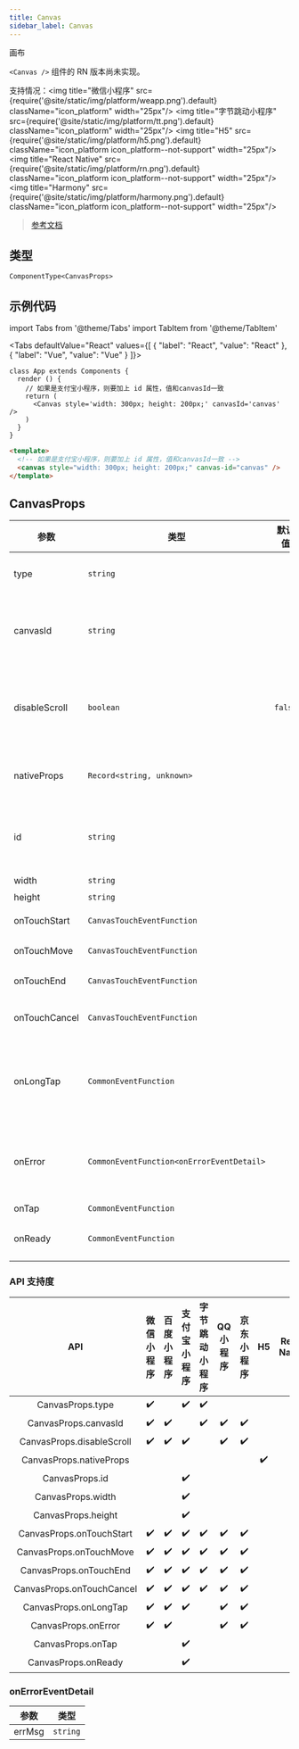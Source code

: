 ```yaml
---
title: Canvas
sidebar_label: Canvas
---
```


画布

`<Canvas />` 组件的 RN 版本尚未实现。

支持情况：<img title="微信小程序" src={require('@site/static/img/platform/weapp.png').default} className="icon_platform" width="25px"/> <img title="字节跳动小程序" src={require('@site/static/img/platform/tt.png').default} className="icon_platform" width="25px"/> <img title="H5" src={require('@site/static/img/platform/h5.png').default} className="icon_platform icon_platform--not-support" width="25px"/> <img title="React Native" src={require('@site/static/img/platform/rn.png').default} className="icon_platform icon_platform--not-support" width="25px"/> <img title="Harmony" src={require('@site/static/img/platform/harmony.png').default} className="icon_platform icon_platform--not-support" width="25px"/>

> [参考文档](https://developers.weixin.qq.com/miniprogram/dev/component/canvas.html)

## 类型

```tsx
ComponentType<CanvasProps>
```

## 示例代码

import Tabs from '@theme/Tabs'
import TabItem from '@theme/TabItem'

<Tabs
  defaultValue="React"
  values={[
  {
    "label": "React",
    "value": "React"
  },
  {
    "label": "Vue",
    "value": "Vue"
  }
]}>
<TabItem value="React">

```tsx
class App extends Components {
  render () {
    // 如果是支付宝小程序，则要加上 id 属性，值和canvasId一致
    return (
      <Canvas style='width: 300px; height: 200px;' canvasId='canvas' />
    )
  }
}
```
</TabItem>
<TabItem value="Vue">

```html
<template>
  <!-- 如果是支付宝小程序，则要加上 id 属性，值和canvasId一致 -->
  <canvas style="width: 300px; height: 200px;" canvas-id="canvas" />
</template>
```
</TabItem>
</Tabs>

## CanvasProps

| 参数 | 类型 | 默认值 | 必填 | 说明 |
| --- | --- | :---: | :---: | --- |
| type | `string` |  | 否 | 指定 canvas 类型，支持 2d 和 webgl |
| canvasId | `string` |  | 否 | canvas 组件的唯一标识符，若指定了 type 则无需再指定该属性 |
| disableScroll | `boolean` | `false` | 否 | 当在 canvas 中移动时且有绑定手势事件时，禁止屏幕滚动以及下拉刷新 |
| nativeProps | `Record<string, unknown>` |  | 否 | 用于透传 `WebComponents` 上的属性到内部 H5 标签上 |
| id | `string` |  | 否 | 组件唯一标识符。<br />注意：同一页面中的 id 不可重复。 |
| width | `string` |  | 否 |  |
| height | `string` |  | 否 |  |
| onTouchStart | `CanvasTouchEventFunction` |  | 否 | 手指触摸动作开始 |
| onTouchMove | `CanvasTouchEventFunction` |  | 否 | 手指触摸后移动 |
| onTouchEnd | `CanvasTouchEventFunction` |  | 否 | 手指触摸动作结束 |
| onTouchCancel | `CanvasTouchEventFunction` |  | 否 | 手指触摸动作被打断，如来电提醒，弹窗 |
| onLongTap | `CommonEventFunction` |  | 否 | 手指长按 500ms 之后触发，触发了长按事件后进行移动不会触发屏幕的滚动 |
| onError | `CommonEventFunction<onErrorEventDetail>` |  | 否 | 当发生错误时触发 error 事件，detail = {errMsg: 'something wrong'} |
| onTap | `CommonEventFunction` |  | 否 | 点击。 |
| onReady | `CommonEventFunction` |  | 否 | canvas 组件初始化成功触发。 |

### API 支持度

| API | 微信小程序 | 百度小程序 | 支付宝小程序 | 字节跳动小程序 | QQ 小程序 | 京东小程序 | H5 | React Native | Harmony |
| :---: | :---: | :---: | :---: | :---: | :---: | :---: | :---: | :---: | :---: |
| CanvasProps.type | ✔️ |  | ✔️ | ✔️ |  |  |  |  |  |
| CanvasProps.canvasId | ✔️ | ✔️ |  | ✔️ | ✔️ | ✔️ |  |  |  |
| CanvasProps.disableScroll | ✔️ | ✔️ | ✔️ |  | ✔️ | ✔️ |  |  |  |
| CanvasProps.nativeProps |  |  |  |  |  |  | ✔️ |  |  |
| CanvasProps.id |  |  | ✔️ |  |  |  |  |  |  |
| CanvasProps.width |  |  | ✔️ |  |  |  |  |  |  |
| CanvasProps.height |  |  | ✔️ |  |  |  |  |  |  |
| CanvasProps.onTouchStart | ✔️ | ✔️ | ✔️ | ✔️ | ✔️ | ✔️ |  |  |  |
| CanvasProps.onTouchMove | ✔️ | ✔️ | ✔️ | ✔️ | ✔️ | ✔️ |  |  |  |
| CanvasProps.onTouchEnd | ✔️ | ✔️ | ✔️ | ✔️ | ✔️ | ✔️ |  |  |  |
| CanvasProps.onTouchCancel | ✔️ | ✔️ | ✔️ | ✔️ | ✔️ | ✔️ |  |  |  |
| CanvasProps.onLongTap | ✔️ | ✔️ | ✔️ |  | ✔️ | ✔️ |  |  |  |
| CanvasProps.onError | ✔️ | ✔️ |  |  | ✔️ | ✔️ |  |  |  |
| CanvasProps.onTap |  |  | ✔️ |  |  |  |  |  |  |
| CanvasProps.onReady |  |  | ✔️ |  |  |  |  |  |  |

### onErrorEventDetail

| 参数 | 类型 |
| --- | --- |
| errMsg | `string` |

